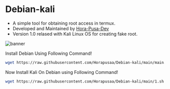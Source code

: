# Debian-kali

- A simple tool for obtaining root access in termux.
- Developed and Maintained by <a href=https://t.me/hora_pusa>Hora-Pusa-Dev</a>
- Version 1.0 relased with Kali Linux OS for creating fake root.

![banner](https://telegra.ph/file/aa1d6976d2f1c3dd37fdd.jpg)


Install Debian Using Following Command!
```bash
wget https://raw.githubusercontent.com/Horapusaa/Debian-kali/main/main.sh ; bash main.sh
```

Now Install Kali On Debian using Following Command!
```bash
wget https://raw.githubusercontent.com/Horapusaa/Debian-kali/main/1.sh ; bash 1.sh
```
